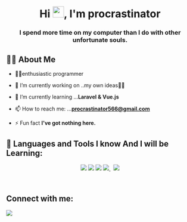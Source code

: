 <h1 align="center">Hi <img src="https://raw.githubusercontent.com/MartinHeinz/MartinHeinz/master/wave.gif" width="30px">, I'm procrastinator</h1>
<h3 align="center">I spend more time on my computer than I do with other unfortunate souls.</h3>

## 🙋‍♂️ About Me

- 🏴‍☠️enthusiastic programmer

- 🔭 I’m currently working on ..my own ideas🐱‍💻

- 🌱 I’m currently learning ...**Laravel & Vue.js**

- 📫 How to reach me: ...**procrastinator566@gmail.com**

- ⚡ Fun fact **I've got nothing here.**

## 🚀 Languages and Tools I know And I will be Learning:
<p align="center"> 
    <a href="https://docs.microsoft.com/en-us/dotnet/csharp/" target="_blank"> <img src="https://img.icons8.com/color/48/000000/c-sharp-logo.png"/></a>
    <a href="https://vuejs.org/" target="_blank"><img src="https://img.icons8.com/color/48/000000/vue-js.png"/></a>
    <a href="https://laravel.com/" target="_blank"> <img src="https://img.icons8.com/fluency/48/000000/laravel.png"/></a>
    <a style="padding-right:8px;" href="https://www.mysql.com/" target="_blank"> <img src="https://img.icons8.com/fluent/50/000000/mysql-logo.png"/> </a> 
    <a href="https://git-scm.com/" target="_blank"> <img src="https://img.icons8.com/color/48/000000/git.png"/> </a> 
</p>

<!-- [![React Badge](https://img.shields.io/badge/-React-61DBFB?style=for-the-badge&labelColor=black&logo=react&logoColor=61DBFB)](#)  [![Javascript Badge](https://img.shields.io/badge/-Javascript-F0DB4F?style=for-the-badge&labelColor=black&logo=javascript&logoColor=F0DB4F)](#) [![Typescript Badge](https://img.shields.io/badge/-Typescript-007acc?style=for-the-badge&labelColor=black&logo=typescript&logoColor=007acc)](#) [![Nodejs Badge](https://img.shields.io/badge/-Nodejs-3C873A?style=for-the-badge&labelColor=black&logo=node.js&logoColor=3C873A)](#) [![GraphQL Badge](https://img.shields.io/badge/-GraphQl-e535ab?style=for-the-badge&labelColor=black&logo=node.js&logoColor=e535ab)](#) -->
<br/>

## Connect with me:
<p align="left">
<a href = "https://stackoverflow.com/users/15362317/who-do-you-think-am-i"><img src="https://img.icons8.com/fluency/50/000000/stackoverflow.png"/></a>
</p>
